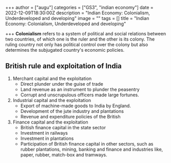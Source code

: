 +++
author = ["augu"]
categories = ["GS3", "indian economy"]
date = 2022-12-09T18:30:00Z
description = "Indian Economy: Colonialism, Underdeveloped and developing"
image = ""
tags = []
title = "Indian Economy: Colonialism, Underdeveloped and developing"

+++
**Colonialism** refers to a system of political and social relations between two countries, of which one is the ruler and the other is its colony. The ruling country not only has political control over the colony but also determines the subjugated country's economic policies.

## British rule and exploitation of India

1. Merchant capital and the exploitation
   * Direct plunder under the guise of trade
   * Land revenue as an instrument to plunder the peasentry
   * Corrupt and unscrupulous officers made large fortunes.
2. Industrial capital and the exploitation
   * Export of machine-made goods to India by England.
   * Development of the jute industry and plantations
   * Revenue and expenditure policies of the British
3. Finance capital and the exploitation
   * British finance capital in the state sector
   * Investment in railways
   * Investment in plantations
   * Participation of British finance capital in other sectors, such as rubber plantations, mining, banking and finance and industries like, paper, rubber, match-box and tramways.